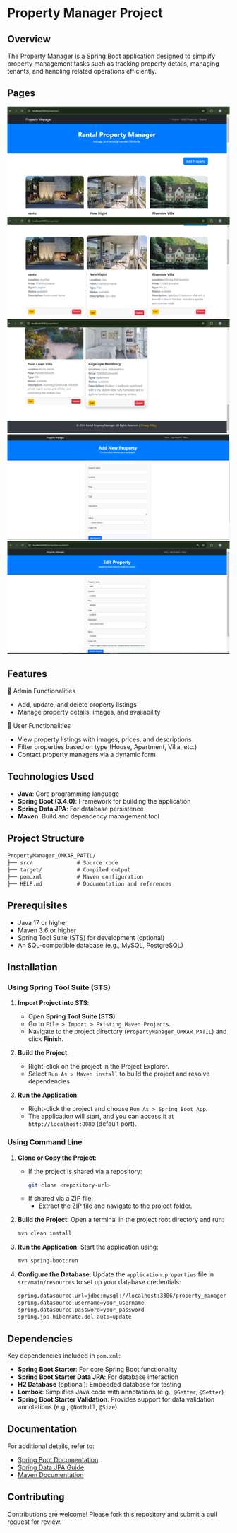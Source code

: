 # Property Manager Project

## Overview
The Property Manager is a Spring Boot application designed to simplify property management tasks such as tracking property details, managing tenants, and handling related operations efficiently.
## Pages
![image alt](https://github.com/Omkar-07/Spring-Boot-Project-Using-Thymleaf/blob/2d0bd4f61034339f7962e9926d249126c49dca86/Images/web%20app%20image%201.png)
![image alt](https://github.com/Omkar-07/Spring-Boot-Project-Using-Thymleaf/blob/2d0bd4f61034339f7962e9926d249126c49dca86/Images/web%20app%20image%202.png)
![image alt](https://github.com/Omkar-07/Spring-Boot-Project-Using-Thymleaf/blob/2d0bd4f61034339f7962e9926d249126c49dca86/Images/web%20app%20image%203.png)
![image alt](https://github.com/Omkar-07/Spring-Boot-Project-Using-Thymleaf/blob/73d2c240e77ed408702d04c3902f400d8b3e31ff/Images/web%20app%20image%20add.png)
![image alt](https://github.com/Omkar-07/Spring-Boot-Project-Using-Thymleaf/blob/73d2c240e77ed408702d04c3902f400d8b3e31ff/Images/web%20app%20image%20editpage.png)

## Features
🔹 Admin Functionalities
- Add, update, and delete property listings
- Manage property details, images, and availability

🔹 User Functionalities 
- View property listings with images, prices, and descriptions
- Filter properties based on type (House, Apartment, Villa, etc.)
- Contact property managers via a dynamic form

## Technologies Used
- **Java**: Core programming language
- **Spring Boot (3.4.0)**: Framework for building the application
- **Spring Data JPA**: For database persistence
- **Maven**: Build and dependency management tool

## Project Structure
```
PropertyManager_OMKAR_PATIL/
├── src/              # Source code
├── target/           # Compiled output
├── pom.xml           # Maven configuration
├── HELP.md           # Documentation and references
```

## Prerequisites
- Java 17 or higher
- Maven 3.6 or higher
- Spring Tool Suite (STS) for development (optional)
- An SQL-compatible database (e.g., MySQL, PostgreSQL)

## Installation

### Using Spring Tool Suite (STS)

1. **Import Project into STS**:
   - Open **Spring Tool Suite (STS)**.
   - Go to `File > Import > Existing Maven Projects`.
   - Navigate to the project directory (`PropertyManager_OMKAR_PATIL`) and click **Finish**.

2. **Build the Project**:
   - Right-click on the project in the Project Explorer.
   - Select `Run As > Maven install` to build the project and resolve dependencies.

3. **Run the Application**:
   - Right-click the project and choose `Run As > Spring Boot App`.
   - The application will start, and you can access it at `http://localhost:8080` (default port).

### Using Command Line

1. **Clone or Copy the Project**:
   - If the project is shared via a repository:
     ```bash
     git clone <repository-url>
     ```
   - If shared via a ZIP file:
     - Extract the ZIP file and navigate to the project folder.

2. **Build the Project**:
   Open a terminal in the project root directory and run:
   ```bash
   mvn clean install
   ```

3. **Run the Application**:
   Start the application using:
   ```bash
   mvn spring-boot:run
   ```

4. **Configure the Database**:
   Update the `application.properties` file in `src/main/resources` to set up your database credentials:
   ```properties
   spring.datasource.url=jdbc:mysql://localhost:3306/property_manager
   spring.datasource.username=your_username
   spring.datasource.password=your_password
   spring.jpa.hibernate.ddl-auto=update
   ```

## Dependencies
Key dependencies included in `pom.xml`:
- **Spring Boot Starter**: For core Spring Boot functionality
- **Spring Boot Starter Data JPA**: For database interaction
- **H2 Database** (optional): Embedded database for testing
- **Lombok**: Simplifies Java code with annotations (e.g., `@Getter`, `@Setter`)
- **Spring Boot Starter Validation**: Provides support for data validation annotations (e.g., `@NotNull`, `@Size`).

## Documentation
For additional details, refer to:
- [Spring Boot Documentation](https://spring.io/projects/spring-boot)
- [Spring Data JPA Guide](https://docs.spring.io/spring-data/jpa/docs/current/reference/html/)
- [Maven Documentation](https://maven.apache.org/guides/)

## Contributing
Contributions are welcome! Please fork this repository and submit a pull request for review.


